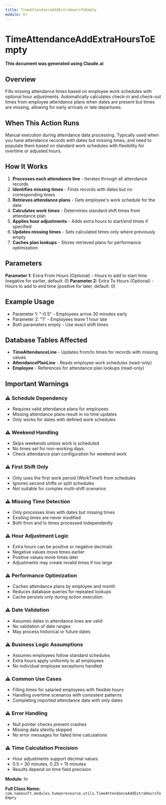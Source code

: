 ```yaml
---
title: TimeAttendanceAddExtraHoursToEmpty
module: hr
---
```



<div class='entity-flows'>

# TimeAttendanceAddExtraHoursToEmpty

**This document was generated using Claude.ai**

## Overview

Fills missing attendance times based on employee work schedules with optional hour adjustments. Automatically calculates check-in and check-out times from employee attendance plans when dates are present but times are missing, allowing for early arrivals or late departures.

## When This Action Runs

Manual execution during attendance data processing. Typically used when you have attendance records with dates but missing times, and need to populate them based on standard work schedules with flexibility for overtime or adjusted hours.

## How It Works

1. **Processes each attendance line** - Iterates through all attendance records
2. **Identifies missing times** - Finds records with dates but no corresponding times
3. **Retrieves attendance plans** - Gets employee's work schedule for the date
4. **Calculates work times** - Determines standard shift times from attendance plan
5. **Applies hour adjustments** - Adds extra hours to start/end times if specified
6. **Updates missing times** - Sets calculated times only where previously empty
7. **Caches plan lookups** - Stores retrieved plans for performance optimization

## Parameters

**Parameter 1:** Extra From Hours (Optional) - Hours to add to start time (negative for earlier, default: 0)
**Parameter 2:** Extra To Hours (Optional) - Hours to add to end time (positive for later, default: 0)

## Example Usage

- Parameter 1: "-0.5" - Employees arrive 30 minutes early
- Parameter 2: "1" - Employees leave 1 hour late
- Both parameters empty - Use exact shift times

## Database Tables Affected

- **TimeAttendanceLine** - Updates from/to times for records with missing values
- **AttendancePlanLine** - Reads employee work schedules (read-only)
- **Employee** - References for attendance plan lookups (read-only)

## Important Warnings

### ⚠️ Schedule Dependency
- Requires valid attendance plans for employees
- Missing attendance plans result in no time updates
- Only works for dates with defined work schedules

### ⚠️ Weekend Handling
- Skips weekends unless work is scheduled
- No times set for non-working days
- Check attendance plan configuration for weekend work

### ⚠️ First Shift Only
- Only uses the first work period (WorkTime1) from schedules
- Ignores second shifts or split schedules
- Not suitable for complex multi-shift scenarios

### ⚠️ Missing Time Detection
- Only processes lines with dates but missing times
- Existing times are never modified
- Both from and to times processed independently

### ⚠️ Hour Adjustment Logic
- Extra hours can be positive or negative decimals
- Negative values move times earlier
- Positive values move times later
- Adjustments may create invalid times if too large

### ⚠️ Performance Optimization
- Caches attendance plans by employee and month
- Reduces database queries for repeated lookups
- Cache persists only during action execution

### ⚠️ Date Validation
- Assumes dates in attendance lines are valid
- No validation of date ranges
- May process historical or future dates

### ⚠️ Business Logic Assumptions
- Assumes employees follow standard schedules
- Extra hours apply uniformly to all employees
- No individual employee exceptions handled

### ⚠️ Common Use Cases
- Filling times for salaried employees with flexible hours
- Handling overtime scenarios with consistent patterns
- Completing imported attendance data with only dates

### ⚠️ Error Handling
- Null pointer checks prevent crashes
- Missing data silently skipped
- No error messages for failed time calculations

### ⚠️ Time Calculation Precision
- Hour adjustments support decimal values
- 0.5 = 30 minutes, 0.25 = 15 minutes
- Results depend on time field precision

**Module:** hr

**Full Class Name:** `com.namasoft.modules.humanresource.utils.TimeAttendanceAddExtraHoursToEmpty`


</div>

